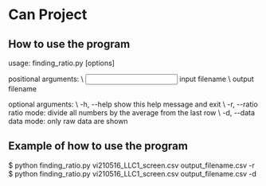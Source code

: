 # Can Project

## How to use the program
usage: finding_ratio.py [options]

positional arguments: \\
  <input>      input filename \\
  <output>     output filename

optional arguments: \\
  -h, --help   show this help message and exit \\
  -r, --ratio  ratio mode: divide all numbers by the average from the last row \\
  -d, --data   data mode: only raw data are shown 
  
## Example of how to use the program 
$ python finding_ratio.py vi210516_LLC1_screen.csv output_filename.csv -r
$ python finding_ratio.py vi210516_LLC1_screen.csv output_filename.csv -d
